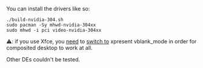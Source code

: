 
You can install the drivers like so:
```
./build-nvidia-304.sh
sudo pacman -Sy mhwd-nvidia-304xx
sudo mhwd -i pci video-nvidia-304xx
```

⚠️: if you use Xfce, you [need](https://bugzilla.xfce.org/show_bug.cgi?id=16367) to [switch to](https://github.com/xfce-mirror/xfwm4/blob/xfwm4-4.14.0/COMPOSITOR#L153) xpresent vblank_mode in order for composited desktop to work at all.

Other DEs couldn't be tested.
